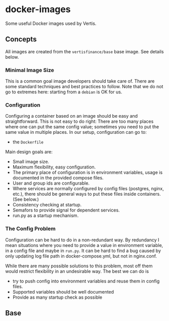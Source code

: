 # docker-images
Some useful Docker images used by Vertis.

## Concepts
All images are created from the ```vertisfinance/base``` base image. See details below.

### Minimal Image Size
This is a common goal image developers should take care of. There are some standard techniques and best practices to follow. Note that we do not go to extremes here: starting from a ```debian``` is OK for us.

### Configuration
Configuring a container based on an image should be easy and straightforward.
This is not easy to do right: There are too many places where one can put the same config value; sometimes you need to put the same value in multiple places.
In our setup, configuration can go to:
- the ```Dockerfile```


Main design goals are:
- Small image size.
- Maximum flexibility, easy configuration.
- The primary place of configuration is in environment variables, usage is documented in the provided compose files.
- User and group ids are configurable.
- Where services are normally configured by config files (postgres, nginx, etc.), there should be general ways to put these files inside containers. (See below.)
- Consistency checking at startup.
- Semafors to provide signal for dependent services.
- run.py as a startup mechanism.

### The Config Problem
Configuration can be hard to do in a non-redundant way. By redundancy I mean situations where you need to provide a value in environment variable, in a config file and maybe in ```run.py```. It can be hard to find a bug caused by only updating log file path in docker-compose.yml, but not in nginx.conf. 

While there are many possible solutions to this problem, most off them would restrict flexibility in an undesirable way. The best we can do is
- try to push config into environment variables and reuse them in config files.
- Supported variables should be well documented
- Provide as many startup check as possible

## Base

